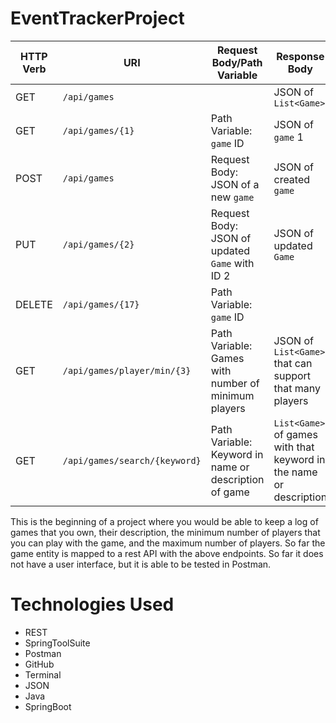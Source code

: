 # EventTrackerProject
| HTTP Verb | URI                           | Request Body/Path Variable                             | Response Body                                    |
|-----------|-------------------------------|-------------------------------------------------------|----------------------------------------------------------------------|
| GET       | `/api/games`                  |                                                       | JSON of `List<Game>`                            |
| GET       | `/api/games/{1}`              | Path Variable: `game` ID                              | JSON of `game` 1                                       |
| POST      | `/api/games`                  | Request Body: JSON of a new `game`                    | JSON of created `game`                                  |
| PUT       | `/api/games/{2}`              | Request Body: JSON of updated `Game` with ID 2        | JSON of updated `Game`                                  |
| DELETE    | `/api/games/{17}`             | Path Variable: `game` ID                              |                                       |
| GET       | `/api/games/player/min/{3}`   | Path Variable: Games with number of minimum players   | JSON of `List<Game>` that can support that many players           |
| GET       | `/api/games/search/{keyword}` | Path Variable: Keyword in name or description of game | `List<Game>` of games with that keyword in the name or description |


This is the beginning of a project where you would be able to keep a log of games that you own, their description, the minimum number of players that you can play with the game, and the maximum number of players. So far the game entity is mapped to a rest API with the above endpoints. So far it does not have a user interface, but it is able to be tested in Postman. 

# Technologies Used
- REST
- SpringToolSuite
- Postman
- GitHub
- Terminal
- JSON
- Java
- SpringBoot
